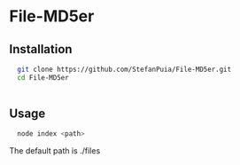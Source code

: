 File-MD5er
==========

Installation
------------
```bash
  git clone https://github.com/StefanPuia/File-MD5er.git
  cd File-MD5er
	
  ```

Usage
-----
```bash
  node index <path>

  ```
The default path is ./files